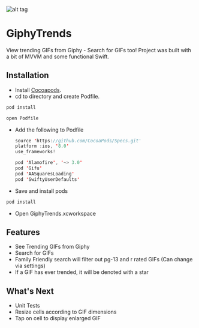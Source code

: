 ![alt tag](https://github.com/jtezanos/GiphyTrends/blob/master/GiphyTrends.gif)
# GiphyTrends
View trending GIFs from Giphy - Search for GIFs too! Project was built with a bit of MVVM and some functional Swift.

## Installation
- Install [Cocoapods](http://guides.cocoapods.org/using/getting-started.html#installation).
- cd to directory and create Podfile.
```swift
pod install
```
```swift
open Podfile
```
- Add the following to Podfile
  ```swift
  source 'https://github.com/CocoaPods/Specs.git'
  platform :ios, '8.0'
  use_frameworks!

  pod 'Alamofire', '~> 3.0'
  pod 'Gifu'
  pod 'AASquaresLoading'
  pod 'SwiftyUserDefaults'
  ```
- Save and install pods
```swift
pod install
```
- Open GiphyTrends.xcworkspace

## Features
- See Trending GIFs from Giphy
- Search for GIFs
- Family Friendly search will filter out pg-13 and r rated GIFs (Can change via settings)
- If a GIF has ever trended, it will be denoted with a star

## What's Next
- Unit Tests
- Resize cells according to GIF dimensions
- Tap on cell to display enlarged GIF
